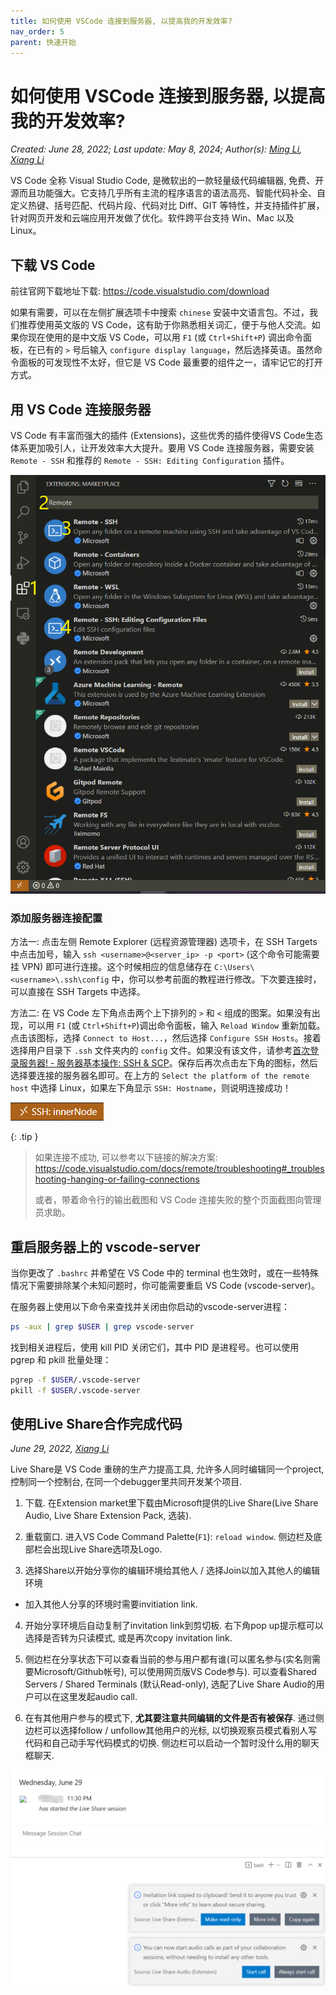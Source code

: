 ```yaml
---
title: 如何使用 VSCode 连接到服务器, 以提高我的开发效率?
nav_order: 5
parent: 快速开始
---
```


# 如何使用 VSCode 连接到服务器, 以提高我的开发效率?

*Created: June 28, 2022; Last update: May 8, 2024; Author(s): [Ming Li](mailto:19300180127@fudan.edu.cn), [Xiang Li](mailto:646873166@qq.com)*

VS Code 全称 Visual Studio Code, 是微软出的一款轻量级代码编辑器, 免费、开源而且功能强大。它支持几乎所有主流的程序语言的语法高亮、智能代码补全、自定义热键、括号匹配、代码片段、代码对比 Diff、GIT 等特性，并支持插件扩展，针对网页开发和云端应用开发做了优化。软件跨平台支持 Win、Mac 以及 Linux。

## 下载 VS Code

前往官网下载地址下载: <https://code.visualstudio.com/download>

如果有需要，可以在左侧扩展选项卡中搜索 `chinese` 安装中文语言包。不过，我们推荐使用英文版的 VS Code，这有助于你熟悉相关词汇，便于与他人交流。如果你现在使用的是中文版 VS Code，可以用 `F1` (或 `Ctrl+Shift+P`) 调出命令面板，在已有的 `>` 号后输入 `configure display language`，然后选择英语。虽然命令面板的可发现性不太好，但它是 VS Code 最重要的组件之一，请牢记它的打开方式。

## 用 VS Code 连接服务器

VS Code 有丰富而强大的插件 (Extensions)，这些优秀的插件使得VS Code生态体系更加吸引人，让开发效率大大提升。要用 VS Code 连接服务器，需要安装 `Remote - SSH` 和推荐的 `Remote - SSH: Editing Configuration` 插件。

![](/guide/figure/VSCode-extensions.png)

### 添加服务器连接配置

方法一: 点击左侧 Remote Explorer (远程资源管理器) 选项卡，在 SSH Targets 中点击加号，输入 `ssh <username>@<server_ip> -p <port>` (这个命令可能需要挂 VPN) 即可进行连接。这个时候相应的信息储存在 `C:\Users\<username>\.ssh\config` 中，你可以参考前面的教程进行修改。下次要连接时，可以直接在 SSH Targets 中选择。

方法二: 在 VS Code 左下角点击两个上下排列的 `>` 和 `<` 组成的图案。如果没有出现，可以用 `F1` (或 `Ctrl+Shift+P`)调出命令面板，输入 `Reload Window` 重新加载。点击该图标，选择 `Connect to Host...`，然后选择 `Configure SSH Hosts`。接着选择用户目录下 `.ssh` 文件夹内的 `config` 文件。如果没有该文件，请参考[首次登录服务器! - 服务器基本操作: SSH & SCP](../knowledge/ssh)。保存后再次点击左下角的图标，然后选择要连接的服务器名即可。在上方的 `Select the platform of the remote host` 中选择 Linux，如果左下角显示 `SSH: Hostname`，则说明连接成功！

![](/guide/figure/VSCode-login-success.png)

{: .tip }
> 如果连接不成功, 可以参考以下链接的解决方案:
> <https://code.visualstudio.com/docs/remote/troubleshooting#_troubleshooting-hanging-or-failing-connections>
>
> 或者，带着命令行的输出截图和 VS Code 连接失败的整个页面截图向管理员求助。

## 重启服务器上的 vscode-server

当你更改了 `.bashrc` 并希望在 VS Code 中的 terminal 也生效时，或在一些特殊情况下需要排除某个未知问题时，你可能需要重启 VS Code (vscode-server)。

在服务器上使用以下命令来查找并关闭由你启动的vscode-server进程：

```bash
ps -aux | grep $USER | grep vscode-server
```

找到相关进程后，使用 kill PID 关闭它们，其中 PID 是进程号。也可以使用 pgrep 和 pkill 批量处理：

```bash
pgrep -f $USER/.vscode-server
pkill -f $USER/.vscode-server
```

## 使用Live Share合作完成代码

*June 29, 2022, [Xiang Li](mailto:646873166@qq.com)*

Live Share是 VS Code 重磅的生产力提高工具, 允许多人同时编辑同一个project, 控制同一个控制台, 在同一个debugger里共同开发某个项目.

1. 下载. 在Extension market里下载由Microsoft提供的Live Share(Live Share Audio, Live Share Extension Pack, 选装).

2. 重载窗口. 进入VS Code Command Palette(`F1`): `reload window`. 侧边栏及底部栏会出现Live Share选项及Logo.

3. 选择Share以开始分享你的编辑环境给其他人 / 选择Join以加入其他人的编辑环境

  - 加入其他人分享的环境时需要invitiation link.

4. 开始分享环境后自动复制了invitation link到剪切板. 右下角pop up提示框可以选择是否转为只读模式, 或是再次copy invitation link.

5. 侧边栏在分享状态下可以查看当前的参与用户都有谁(可以匿名参与(实名则需要Microsoft/Github帐号), 可以使用网页版VS Code参与). 可以查看Shared Servers / Shared Terminals (默认Read-only), 选配了Live Share Audio的用户可以在这里发起audio call.

6. 在有其他用户参与的模式下, **尤其要注意共同编辑的文件是否有被保存**. 通过侧边栏可以选择follow / unfollow其他用户的光标, 以切换观察员模式看别人写代码和自己动手写代码模式的切换. 侧边栏可以启动一个暂时没什么用的聊天框聊天.

![](/guide/figure/VSCode-LiveShare.png)
